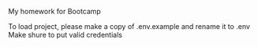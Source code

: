 My homework for Bootcamp

To load project, please make a copy of .env.example and rename it to .env
Make shure to put valid credentials
